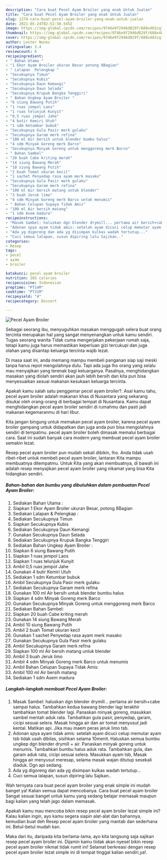 ```yaml
---
description: "Cara buat Pecel Ayam Broiler yang enak Untuk Jualan"
title: "Cara buat Pecel Ayam Broiler yang enak Untuk Jualan"
slug: 1274-cara-buat-pecel-ayam-broiler-yang-enak-untuk-jualan
date: 2021-05-24T02:52:50.545Z
image: https://img-global.cpcdn.com/recipes/9746e9f2946d829f/680x482cq70/pecel-ayam-broiler-foto-resep-utama.jpg
thumbnail: https://img-global.cpcdn.com/recipes/9746e9f2946d829f/680x482cq70/pecel-ayam-broiler-foto-resep-utama.jpg
cover: https://img-global.cpcdn.com/recipes/9746e9f2946d829f/680x482cq70/pecel-ayam-broiler-foto-resep-utama.jpg
author: Lester Nunez
ratingvalue: 3.4
reviewcount: 8
recipeingredient:
- " Bahan Utama "
- "1 Ekor Ayam Broiler ukuran Besar potong 8Bagian"
- " Lalapan  Pelengkap "
- "Secukupnya Timun"
- "Secukupnya Kubis"
- "Secukupnya Daun Kemangi"
- "Secukupnya Daun Selada"
- "Secukupnya Krupuk Bangka Tenggiri"
- " Bahan Ungkep Ayam Broiler "
- "6 siung Bawang Putih"
- "1 ruas jempol Laos"
- "1 ruas telunjuk Kunyit"
- "0,5 ruas jempol Jahe"
- "4 butir Kemiri Utuh"
- "1 sdm Ketumbar bubuk"
- "Secukupnya Gula Pasir merk gulaku"
- "Secukupnya Garam merk refina"
- "100 ml Air bersih untuk blender bumbu halus"
- "4 sdm Minyak Goreng merk Barco"
- "Secukupnya Minyak Goreng untuk menggoreng merk Barco"
- " Bahan Sambel"
- "20 buah Cabe kriting merah"
- "14 siung Bawang Merah"
- "10 siung Bawang Putih"
- "2 buah Tomat ukuran kecil"
- "1 sachet Penyedap rasa ayam merk masako"
- "Secukupnya Gula Pasir merk gulaku"
- "Secukupnya Garam merk refina"
- "100 ml Air bersih matang untuk blender"
- "3 buah Jeruk limo"
- "4 sdm Minyak Goreng merk Barco untuk menumis"
- " Bahan Celupan Supaya Tidak Amis"
- "100 ml Air bersih matang"
- "1 sdm Asem madura"
recipeinstructions:
- "Masak Sambel: haluskan dgn blender drymill... pertama air bersih+cabe sampai halus. Tambahkan kedua bawang blender lagi terakhir tambahkan tomat blender lagi. Panaskan minyak goreng, masukkan sambel mentah aduk rata. Tambahkan gula pasir, penyedap, garam, cicipi sesuai selera. Masak hingga air dan air tomat menyusut jadi kental. Matikan api. Jika mau maem peras jeruk limo tsb."
- "Adonan spya ayam tidak amis: setelah ayam dicuci celup memutar ayam tsb tidak usah dibilas, sisihkan selama 10menit. Haluskan semua bumbu ungkep dgn blender drymill + air. Panaskan minyak goreng untuk menumis. Tambahkan bumbu halus aduk rata. Tambahkan gula, dan garam aduk rata, cicipi sesuai selera. Masukkan ayam tsb, Masak hingga air menyusut meresap, selama masak wajan ditutup sesekali diaduk. Dgn api sedang."
- "Ada yg digoreng dan ada yg disimpan kulkas wadah tertutup..."
- "Cuci semua lalapan, susun dipiring lalu Sajikan.."
categories:
- Resep
tags:
- pecel
- ayam
- broiler

katakunci: pecel ayam broiler 
nutrition: 265 calories
recipecuisine: Indonesian
preptime: "PT14M"
cooktime: "PT31M"
recipeyield: "4"
recipecategory: Dessert

---
```



![Pecel Ayam Broiler](https://img-global.cpcdn.com/recipes/9746e9f2946d829f/680x482cq70/pecel-ayam-broiler-foto-resep-utama.jpg)

Sebagai seorang ibu, menyuguhkan masakan menggugah selera buat orang tercinta merupakan hal yang sangat menyenangkan untuk kamu sendiri. Tugas seorang  wanita Tidak cuma mengerjakan pekerjaan rumah saja, tetapi kamu juga harus memastikan keperluan gizi tercukupi dan juga olahan yang disantap keluarga tercinta wajib lezat.

Di masa  saat ini, anda memang mampu membeli panganan siap saji meski tanpa harus repot mengolahnya dulu. Tapi ada juga lho orang yang selalu mau menyajikan yang terenak bagi keluarganya. Pasalnya, menghidangkan masakan yang diolah sendiri akan jauh lebih bersih dan kita pun bisa menyesuaikan sesuai makanan kesukaan keluarga tercinta. 



Apakah kamu salah satu penggemar pecel ayam broiler?. Asal kamu tahu, pecel ayam broiler adalah makanan khas di Nusantara yang sekarang disukai oleh orang-orang di berbagai tempat di Nusantara. Kamu dapat menghidangkan pecel ayam broiler sendiri di rumahmu dan pasti jadi makanan kegemaranmu di hari libur.

Kita jangan bingung untuk memakan pecel ayam broiler, karena pecel ayam broiler gampang untuk didapatkan dan juga anda pun bisa mengolahnya sendiri di tempatmu. pecel ayam broiler boleh dimasak memalui berbagai cara. Saat ini sudah banyak cara modern yang membuat pecel ayam broiler semakin lezat.

Resep pecel ayam broiler pun mudah sekali dibikin, lho. Anda tidak usah ribet-ribet untuk membeli pecel ayam broiler, lantaran Kita mampu membuatnya ditempatmu. Untuk Kita yang akan membuatnya, di bawah ini adalah resep menyajikan pecel ayam broiler yang nikamat yang bisa Kita hidangkan sendiri.

<!--inarticleads1-->

##### Bahan-bahan dan bumbu yang dibutuhkan dalam pembuatan Pecel Ayam Broiler:

1. Sediakan  Bahan Utama :
1. Siapkan 1 Ekor Ayam Broiler ukuran Besar, potong 8Bagian
1. Sediakan  Lalapan &amp; Pelengkap :
1. Sediakan Secukupnya Timun
1. Siapkan Secukupnya Kubis
1. Sediakan Secukupnya Daun Kemangi
1. Gunakan Secukupnya Daun Selada
1. Sediakan Secukupnya Krupuk Bangka Tenggiri
1. Sediakan  Bahan Ungkep Ayam Broiler :
1. Siapkan 6 siung Bawang Putih
1. Siapkan 1 ruas jempol Laos
1. Siapkan 1 ruas telunjuk Kunyit
1. Ambil 0,5 ruas jempol Jahe
1. Gunakan 4 butir Kemiri Utuh
1. Sediakan 1 sdm Ketumbar bubuk
1. Ambil Secukupnya Gula Pasir merk gulaku
1. Sediakan Secukupnya Garam merk refina
1. Gunakan 100 ml Air bersih untuk blender bumbu halus
1. Siapkan 4 sdm Minyak Goreng merk Barco
1. Gunakan Secukupnya Minyak Goreng untuk menggoreng merk Barco
1. Sediakan  Bahan Sambel:
1. Siapkan 20 buah Cabe kriting merah
1. Gunakan 14 siung Bawang Merah
1. Ambil 10 siung Bawang Putih
1. Ambil 2 buah Tomat ukuran kecil
1. Gunakan 1 sachet Penyedap rasa ayam merk masako
1. Gunakan Secukupnya Gula Pasir merk gulaku
1. Ambil Secukupnya Garam merk refina
1. Siapkan 100 ml Air bersih matang untuk blender
1. Ambil 3 buah Jeruk limo
1. Ambil 4 sdm Minyak Goreng merk Barco untuk menumis
1. Ambil  Bahan Celupan Supaya Tidak Amis:
1. Ambil 100 ml Air bersih matang
1. Sediakan 1 sdm Asem madura




<!--inarticleads2-->

##### Langkah-langkah membuat Pecel Ayam Broiler:

1. Masak Sambel: haluskan dgn blender drymill... pertama air bersih+cabe sampai halus. Tambahkan kedua bawang blender lagi terakhir tambahkan tomat blender lagi. Panaskan minyak goreng, masukkan sambel mentah aduk rata. Tambahkan gula pasir, penyedap, garam, cicipi sesuai selera. Masak hingga air dan air tomat menyusut jadi kental. Matikan api. Jika mau maem peras jeruk limo tsb.
1. Adonan spya ayam tidak amis: setelah ayam dicuci celup memutar ayam tsb tidak usah dibilas, sisihkan selama 10menit. Haluskan semua bumbu ungkep dgn blender drymill + air. Panaskan minyak goreng untuk menumis. Tambahkan bumbu halus aduk rata. Tambahkan gula, dan garam aduk rata, cicipi sesuai selera. Masukkan ayam tsb, Masak hingga air menyusut meresap, selama masak wajan ditutup sesekali diaduk. Dgn api sedang.
1. Ada yg digoreng dan ada yg disimpan kulkas wadah tertutup...
1. Cuci semua lalapan, susun dipiring lalu Sajikan..




Wah ternyata cara buat pecel ayam broiler yang enak simple ini mudah banget ya! Kalian semua dapat mencobanya. Cara buat pecel ayam broiler Sangat sesuai banget untuk kamu yang sedang belajar memasak maupun bagi kalian yang telah jago dalam memasak.

Apakah kamu mau mencoba bikin resep pecel ayam broiler lezat simple ini? Kalau kalian ingin, ayo kamu segera siapin alat-alat dan bahannya, kemudian buat deh Resep pecel ayam broiler yang mantab dan sederhana ini. Betul-betul mudah kan. 

Maka dari itu, daripada kita berlama-lama, ayo kita langsung saja sajikan resep pecel ayam broiler ini. Dijamin kamu tiidak akan nyesel bikin resep pecel ayam broiler nikmat tidak rumit ini! Selamat berkreasi dengan resep pecel ayam broiler lezat simple ini di tempat tinggal kalian sendiri,ya!.

